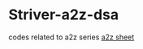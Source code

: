 # Striver-a2z-dsa
codes related to a2z series 
<a href = "https://takeuforward.org/strivers-a2z-dsa-course/strivers-a2z-dsa-course-sheet-2/"> a2z sheet </a>
